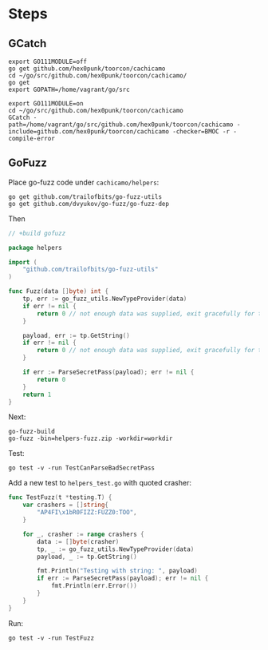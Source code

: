 # Steps

## GCatch

```shell
export GO111MODULE=off
go get github.com/hex0punk/toorcon/cachicamo
cd ~/go/src/github.com/hex0punk/toorcon/cachicamo/
go get
export GOPATH=/home/vagrant/go/src
```

```shell
export GO111MODULE=on
cd ~/go/src/github.com/hex0punk/toorcon/cachicamo
GCatch -path=/home/vagrant/go/src/github.com/hex0punk/toorcon/cachicamo -include=github.com/hex0punk/toorcon/cachicamo -checker=BMOC -r -compile-error
```

## GoFuzz

Place go-fuzz code under `cachicamo/helpers`:

```shell script
go get github.com/trailofbits/go-fuzz-utils
go get github.com/dvyukov/go-fuzz/go-fuzz-dep
```

Then

```go
// +build gofuzz

package helpers

import (
	"github.com/trailofbits/go-fuzz-utils"
)

func Fuzz(data []byte) int {
	tp, err := go_fuzz_utils.NewTypeProvider(data)
	if err != nil {
		return 0 // not enough data was supplied, exit gracefully for the next fuzzing iteration
	}

	payload, err := tp.GetString()
	if err != nil {
		return 0 // not enough data was supplied, exit gracefully for the next fuzzing iteration
	}

	if err := ParseSecretPass(payload); err != nil {
		return 0
	}
	return 1
}
```

Next:

```shell script
go-fuzz-build
go-fuzz -bin=helpers-fuzz.zip -workdir=workdir
```

Test:

```shell script
go test -v -run TestCanParseBadSecretPass
```

Add a new test to `helpers_test.go` with quoted crasher:

```go
func TestFuzz(t *testing.T) {
	var crashers = []string{
		"AP4FI\x1bR0FIZZ:FUZZ0:TOO",
	}

	for _, crasher := range crashers {
		data := []byte(crasher)
		tp, _ := go_fuzz_utils.NewTypeProvider(data)
		payload, _ := tp.GetString()

		fmt.Println("Testing with string: ", payload)
		if err := ParseSecretPass(payload); err != nil {
			fmt.Println(err.Error())
		}
	}
}
```

Run:

```shell script
go test -v -run TestFuzz
```








